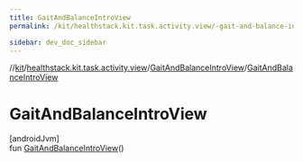 ```yaml
---
title: GaitAndBalanceIntroView
permalink: /kit/healthstack.kit.task.activity.view/-gait-and-balance-intro-view/-gait-and-balance-intro-view.html

sidebar: dev_doc_sidebar
---
```

//[kit](../../../index.html)/[healthstack.kit.task.activity.view](../index.html)/[GaitAndBalanceIntroView](index.html)/[GaitAndBalanceIntroView](-gait-and-balance-intro-view.html)



# GaitAndBalanceIntroView



[androidJvm]\
fun [GaitAndBalanceIntroView](-gait-and-balance-intro-view.html)()





